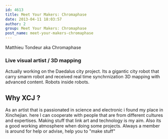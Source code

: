 ```yaml
---
id: 4613
title: Meet Your Makers: Chromaphase
date: 2013-04-11 18:03:57
author: 2
group: Meet Your Makers: Chromaphase
post_name: meet-your-makers-chromaphase
---
```


Matthieu Tondeur aka Chromaphase

### Live visual artist / 3D mapping

Actually working on the Daedalus city project. Its a gigantic city robot that carry smarm robot and received real time synchrnization 3D mapping with advanced content. Robots inside robots.

## Why XCJ ?

As an artist that is passionated in science and electronic i found my place in Xinchejian. here I can cooperate with people that are from different cultures and expertises. Making stuff that link art and technology is my aim. Also its a good working atmosphere when doing some projects. Always a member is around for help or advise, help you to "make stuff"